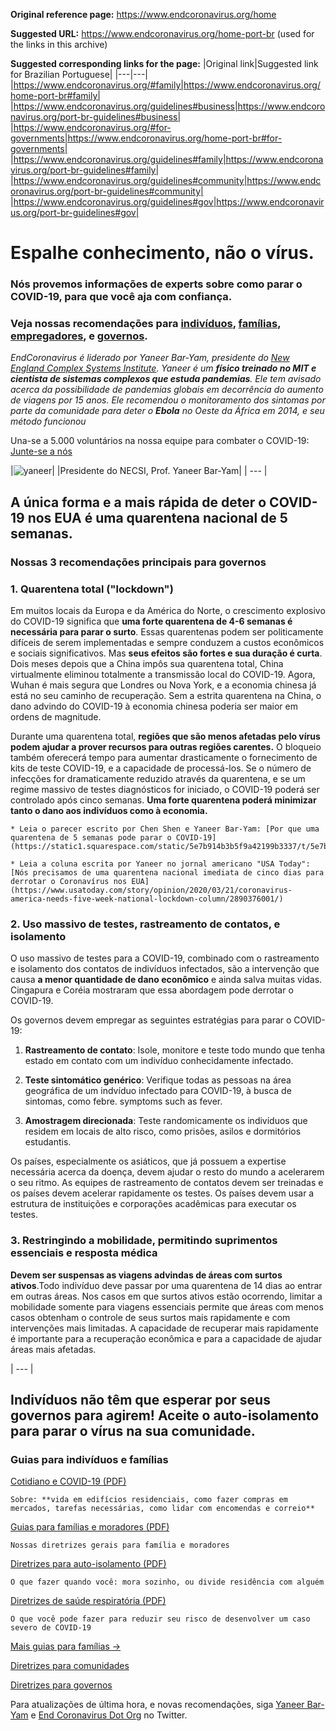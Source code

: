 **Original reference page:** https://www.endcoronavirus.org/home

**Suggested URL:** https://www.endcoronavirus.org/home-port-br (used for the links in this archive)

**Suggested corresponding links for the page:**
|Original link|Suggested link for Brazilian Portuguese|
|---|---|
|https://www.endcoronavirus.org/#family|https://www.endcoronavirus.org/home-port-br#family|
|https://www.endcoronavirus.org/guidelines#business|https://www.endcoronavirus.org/port-br-guidelines#business|
|https://www.endcoronavirus.org/#for-governments|https://www.endcoronavirus.org/home-port-br#for-governments|
|https://www.endcoronavirus.org/guidelines#family|https://www.endcoronavirus.org/port-br-guidelines#family|
|https://www.endcoronavirus.org/guidelines#community|https://www.endcoronavirus.org/port-br-guidelines#community|
|https://www.endcoronavirus.org/guidelines#gov|https://www.endcoronavirus.org/port-br-guidelines#gov|



# Espalhe conhecimento, não o vírus.

### Nós provemos informações de experts sobre como parar o COVID-19, para que você aja com confiança.

### Veja nossas recomendações para [indivíduos](https://www.endcoronavirus.org/home-port-br#family), [famílias](https://www.endcoronavirus.org/home-port-br#family), [empregadores](https://www.endcoronavirus.org/port-br-guidelines#business), e [governos](https://www.endcoronavirus.org/home-port-br#for-governments).

_EndCoronavirus é liderado por Yaneer Bar-Yam, presidente do [New England Complex Systems Institute](https://necsi.edu). Yaneer é um **físico treinado no MIT e cientista de sistemas complexos que estuda pandemias**. Ele tem avisado acerca da possibilidade de pandemias globais em decorrência do aumento de viagens por 15 anos. Ele recomendou o monitoramento dos sintomas por parte da comunidade para deter o **Ebola** no Oeste da África em 2014, e seu método funcionou_

Una-se a 5.000 voluntários na nossa equipe para combater o COVID-19: [Junte-se a nós](https://v2.endcoronavirus.org/sign-up/english)

|![yaneer](images/Yaneer.jpg)|
|Presidente do NECSI, Prof. Yaneer Bar-Yam|
| --- |

## A única forma e a mais rápida de deter o COVID-19 nos EUA é uma quarentena nacional de 5 semanas.

### Nossas 3 recomendações principais para governos
### 1. Quarentena total ("lockdown")

Em muitos locais da Europa e da América do Norte, o crescimento explosivo do COVID-19 significa que **uma forte quarentena de 4-6 semanas é necessária para parar o surto**. Essas quarentenas podem ser politicamente difíceis de serem implementadas e sempre conduzem a custos econômicos e sociais significativos. Mas **seus efeitos são fortes e sua duração é curta**. Dois meses depois que a China impôs sua quarentena total, China virtualmente eliminou totalmente a transmissão local do COVID-19. Agora, Wuhan é mais segura que Londres ou Nova York, e a economia chinesa já está no seu caminho de recuperação. Sem a estrita quarentena na China, o dano advindo do COVID-19 à economia chinesa poderia ser maior em ordens de magnitude.

Durante uma quarentena total, **regiões que são menos afetadas pelo vírus podem ajudar a prover recursos para outras regiões carentes.** O bloqueio também oferecerá tempo para aumentar drasticamente o fornecimento de kits de teste COVID-19, e a capacidade de processá-los. Se o número de infecções for dramaticamente reduzido através da quarentena, e se um regime massivo de testes diagnósticos for iniciado, o COVID-19 poderá ser controlado após cinco semanas. **Uma forte quarentena poderá minimizar tanto o dano aos indivíduos como à economia.**

    * Leia o parecer escrito por Chen Shen e Yaneer Bar-Yam: [Por que uma quarentena de 5 semanas pode parar o COVID-19](https://static1.squarespace.com/static/5e7b914b3b5f9a42199b3337/t/5e7bae70ed03c045bb9f7bab/1585163896267/5weeks.pdf)

    * Leia a coluna escrita por Yaneer no jornal americano "USA Today": [Nós precisamos de uma quarentena nacional imediata de cinco dias para derrotar o Coronavírus nos EUA](https://www.usatoday.com/story/opinion/2020/03/21/coronavirus-america-needs-five-week-national-lockdown-column/2890376001/)

### 2. Uso massivo de testes, rastreamento de contatos, e isolamento

O uso massivo de testes para a COVID-19, combinado com o rastreamento e isolamento dos contatos de indivíduos infectados, são a intervenção que causa **a menor quantidade de dano econômico** e ainda salva muitas vidas. Cingapura e Coréia mostraram que essa abordagem pode derrotar o COVID-19.

Os governos devem empregar as seguintes estratégias para parar o COVID-19:

1. **Rastreamento de contato**: Isole, monitore e teste todo mundo que tenha estado em contato com um indivíduo conhecidamente infectado.

2. **Teste sintomático genérico**: Verifique todas as pessoas na área geográfica de um indvíduo infectado para COVID-19, à busca de sintomas, como febre. symptoms such as fever.

3. **Amostragem direcionada**: Teste randomicamente os indivíduos que residem em locais de alto risco, como prisões, asilos e dormitórios estudantis.

Os países, especialmente os asiáticos, que já possuem a expertise necessária acerca da doença, devem ajudar o resto do mundo a acelerarem o seu ritmo. As equipes de rastreamento de contatos devem ser treinadas e os países devem acelerar rapidamente os testes. Os países devem usar a estrutura de instituições e corporações acadêmicas para executar os testes.

### 3. Restringindo a mobilidade, permitindo suprimentos essenciais e resposta médica

**Devem ser suspensas as viagens advindas de áreas com surtos ativos**.Todo indivíduo deve passar por uma quarentena de 14 dias ao entrar em outras áreas. Nos casos em que surtos ativos estão ocorrendo, limitar a mobilidade somente para viagens essenciais permite que áreas com menos casos obtenham o controle de seus surtos mais rapidamente e com intervenções mais limitadas. A capacidade de recuperar mais rapidamente é importante para a recuperação econômica e para a capacidade de ajudar áreas mais afetadas. 

| --- |

## Indivíduos não têm que esperar por seus governos para agirem! Aceite o auto-isolamento para parar o vírus na sua comunidade.

### Guias para indivíduos e famílias

[Cotidiano e COVID-19 (PDF)](https://github.com/necsi/source-translation-text/blob/master/0_english_source/pdf/everyday_en.pdf)

    Sobre: **vida em edifícios residenciais, como fazer compras em mercados, tarefas necessárias, como lidar com encomendas e correio**

[Guias para famílias e moradores (PDF)](https://github.com/necsi/source-translation-text/raw/master/portuguese-br/pdf/Family_port-br.pdf)

    Nossas diretrizes gerais para família e moradores

[Diretrizes para auto-isolamento (PDF)](https://github.com/necsi/source-translation-text/raw/master/portuguese-br/pdf/Self-isolation_port-br.pdf)

    O que fazer quando você: mora sozinho, ou divide residência com alguém

[Diretrizes de saúde respiratória (PDF)](https://github.com/necsi/source-translation-text/raw/master/portuguese-br/pdf/resp-health_port-br.pdf)

    O que você pode fazer para reduzir seu risco de desenvolver um caso severo de COVID-19

[Mais guias para famílias →](https://www.endcoronavirus.org/port-br-guidelines#family)

[Diretrizes para comunidades](https://www.endcoronavirus.org/port-br-guidelines#community)

[Diretrizes para governos](https://www.endcoronavirus.org/port-br-guidelines#gov)

Para atualizações de última hora, e novas recomendações, siga [Yaneer Bar-Yam](https://twitter.com/yaneerbaryam) e [End Coronavirus Dot Org](https://twitter.com/endCOVID19) no Twitter.


